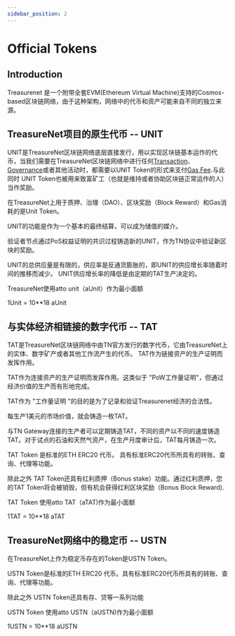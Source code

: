```yaml
---
sidebar_position: 2
---
```


# Official Tokens

## Introduction

Treasurenet 是一个附带全套EVM(Ethereum Virtual Machine)支持的Cosmos-based区块链网络，由于这种架构，网络中的代币和资产可能来自不同的独立来源。

## TreasureNet项目的原生代币 -- UNIT

UNIT是TreasureNet区块链网络底层直接发行，用以实现区块链基本运作的代币，当我们需要在TreasureNet区块链网络中进行任何[Transaction](http://www.google.com)、[Governance](https://www.google.com)或者其他活动时，都需要以UNIT Token的形式来支付[Gas Fee](https://www.google.com).与此同时 UNIT Token也被用来致富矿工（也就是维持或者协助区块链正常运作的人）当作奖励。

在TreasureNet上用于质押、治理（DAO）、区块奖励（Block Reward）和Gas消耗的是Unit Token。

UNIT的功能是作为一个基本的最终结算，可以成为储值的媒介。

验证者节点通过PoS权益证明的共识过程铸造新的UNIT，作为TN协议中验证新区块的奖励。

UNIT的总供应量是有限的，供应率是反通货膨胀的，即UNIT的供应增长率随着时间的推移而减少。 UNIT供应增长率的降低是由定期的TAT生产决定的。

TreasureNet使用atto unit（aUnit）作为最小面额

1Unit = 10**18 aUnit

## 与实体经济相链接的数字代币 -- TAT

TAT是TreasureNet区块链网络中由TN官方发行的数字代币，它由TreasureNet上的实体、数字矿产或者其他工作流产生的代币。 TAT作为链接资产的生产证明而发挥作用。

TAT作为连接资产的生产证明而发挥作用。这类似于 "PoW工作量证明"，但通过经济价值的生产而有形地完成。

TAT作为 "工作量证明 "的目的是为了记录和验证Treasurenet经济的合法性。

每生产1美元的市场价值，就会铸造一枚TAT。

与TN Gateway连接的生产者可以定期铸造TAT，不同的资产以不同的速度铸造TAT。对于试点的石油和天然气资产，在生产月度审计后，TAT每月铸造一次。

TAT Token 是标准的ETH ERC20 代币。 具有标准ERC20代币所具有的转账、查询、代理等功能。

除此之外 TAT Token还具有红利质押（Bonus stake）功能。通过红利质押，您的TAT Token将会被销毁，但有机会获得红利区块奖励（Bonus Block Reward).


TAT Token 使用atto TAT（aTAT)作为最小面额

1TAT = 10**18 aTAT

## TreasureNet网络中的稳定币 -- USTN

在TreasureNet上作为稳定币存在的Token是USTN Token。

USTN Token是标准的ETH ERC20 代币。具有标准ERC20代币所具有的转账、查询、代理等功能。

除此之外 USTN Token还具有存、贷等一系列功能

USTN Token 使用atto USTN（aUSTN)作为最小面额

1USTN = 10**18 aUSTN


